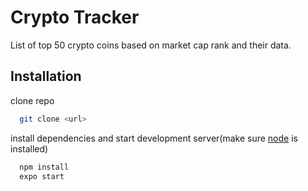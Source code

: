# Crypto Tracker

List of top 50 crypto coins based on market cap rank and their data.

## Installation

clone repo

```bash
  git clone <url>
```

install dependencies and start development server(make sure [node](https://nodejs.org/en/) is installed)

```bash
  npm install
  expo start
```
